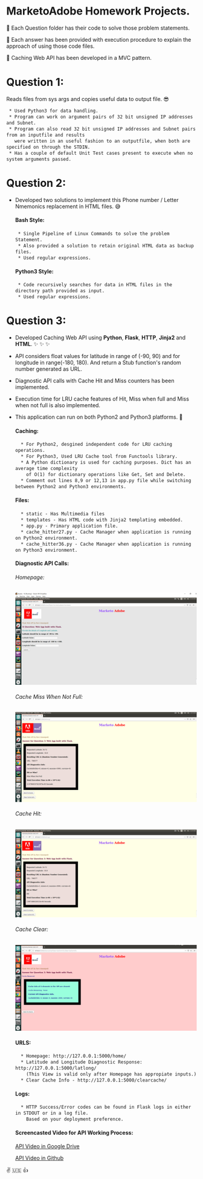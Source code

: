# MarketoAdobe Homework Projects. 

:key: Each Question folder has their code to solve those problem statements. 

:key: Each answer has been provided with execution procedure to explain the approach of using those code files. 

:key: Caching Web API has been developed in a MVC pattern.  

# Question 1:
   Reads files from sys args and copies useful data to output file. :sunglasses:
   
     * Used Python3 for data handling. 
     * Program can work on argument pairs of 32 bit unsigned IP addresses and Subnet.
     * Program can also read 32 bit unsigned IP addresses and Subnet pairs from an inputfile and results 
       were written in an useful fashion to an outputfile, when both are specified on through the STDIN.  
     * Has a couple of default Unit Test cases present to execute when no system arguments passed. 

# Question 2:
  * Developed two solutions to implement this Phone number / Letter Nmemonics replacement in HTML files. :sweat_smile:
    #### Bash Style:
         * Single Pipeline of Linux Commands to solve the problem Statement. 
         * Also provided a solution to retain original HTML data as backup files. 
         * Used regular expressions. 
    
    #### Python3 Style:
         * Code recursively searches for data in HTML files in the directory path provided as input. 
         * Used regular expressions. 

# Question 3:
   *  Developed Caching Web API using **Python**, **Flask**, **HTTP**, **Jinja2** and **HTML**. :sparkles: :sparkles: :sparkles:
   *  API considers float values for latitude in range of (-90, 90) and for longitude in range(-180, 180).
      And return a Stub function's random number generated as URL. 
   *  Diagnostic API calls with Cache Hit and Miss counters has been implemented. 
   *  Execution time for LRU cache features of Hit, Miss when full and Miss when not full is also implemented. 
   *  This application can run on both Python2 and Python3 platforms. :gift:
   
      #### Caching:
            * For Python2, desgined independent code for LRU caching operations. 
            * For Python3, Used LRU Cache tool from Functools library. 
            * A Python dictionary is used for caching purposes. Dict has an average time complexity 
              of O(1) for dictionary operations like Get, Set and Delete. 
            * Comment out lines 8,9 or 12,13 in app.py file while switching between Python2 and Python3 environments. 
            
      #### Files:
            * static - Has Multimedia files
            * templates - Has HTML code with Jinja2 templating embedded. 
            * app.py - Primary application file. 
            * cache_hitter27.py - Cache Manager when application is running on Python2 environment.
            * cache_hitter36.py - Cache Manager when application is running on Python3 environment.
            
      #### Diagnostic API Calls: 
         ###### Homepage:
         ![alt text](https://github.com/Raviteja-Ainampudi/MarketoAdobe/blob/master/Question3/API_Screenshots/API%20HomePage.PNG "Logo 1")
  
         ###### Cache Miss When Not Full:
         ![alt text](https://github.com/Raviteja-Ainampudi/MarketoAdobe/blob/master/Question3/API_Screenshots/API%20Cache%20Value%20Miss.PNG "Logo 2")
         
         ###### Cache Hit:
         ![alt text](https://github.com/Raviteja-Ainampudi/MarketoAdobe/blob/master/Question3/API_Screenshots/API%20Cache%20Value%20Hit.PNG "Logo 3")
         
         ###### Cache Clear:
         ![alt text](https://github.com/Raviteja-Ainampudi/MarketoAdobe/blob/master/Question3/API_Screenshots/API%20Cache%20Clear.PNG "Logo 4")
         
      #### URLS: 
            * Homepage: http://127.0.0.1:5000/home/
            * Latitude and Longitude Diagnostic Response: http://127.0.0.1:5000/latlong/ 
              (This View is valid only after Homepage has appropiate inputs.)
            * Clear Cache Info - http://127.0.0.1:5000/clearcache/
      
      #### Logs:
            * HTTP Success/Error codes can be found in Flask logs in either in STDOUT or in a log file. 
              Based on your deployment preference. 
              
      #### Screencasted Video for API Working Process:    
      [API Video in Google Drive](https://drive.google.com/drive/folders/1nkfsuycR6jeogg0X5VfLXiDt-VOZ1Mj_)

      [API Video in Github](https://github.com/Raviteja-Ainampudi/MarketoAdobe/tree/master/Question3/API_Screen_Video)



:v: :us: :+1:
